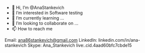- 👋 Hi, I’m @AnaStankevich
- 👀 I’m interested in Software testing
- 🌱 I’m currently learning ...
- 💞️ I’m looking to collaborate on ...
- 📫 How to reach me
 
Email:     ana86stankevich@gmail.com
LinkedIn:  linkedin.com/in/ana-stankevich
Skype:     Ana_Stankevich live:.cid.4aad60bfc7cbde15

<!---
AnaStankevih/AnaStankevih is a ✨ special ✨ repository because its `README.md` (this file) appears on your GitHub profile.
You can click the Preview link to take a look at your changes.
--->

